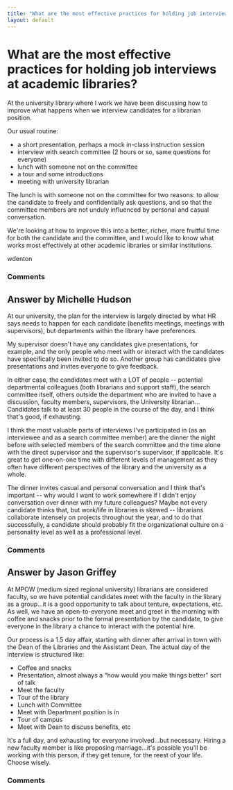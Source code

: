 ```yaml
---
title: "What are the most effective practices for holding job interviews at academic libraries?"
layout: default
---
```

What are the most effective practices for holding job interviews at academic libraries?
=====================
At the university library where I work we have been discussing how to
improve what happens when we interview candidates for a librarian
position.

Our usual routine:

-   a short presentation, perhaps a mock in-class instruction session
-   interview with search committee (2 hours or so, same questions for
    everyone)
-   lunch with someone not on the committee
-   a tour and some introductions
-   meeting with university librarian

The lunch is with someone not on the committee for two reasons: to allow
the candidate to freely and confidentially ask questions, and so that
the committee members are not unduly influenced by personal and casual
conversation.

We're looking at how to improve this into a better, richer, more
fruitful time for both the candidate and the committee, and I would like
to know what works most effectively at other academic libraries or
similar institutions.

wdenton

### Comments ###


Answer by Michelle Hudson
----------------
At our university, the plan for the interview is largely directed by
what HR says needs to happen for each candidate (benefits meetings,
meetings with supervisors), but departments within the library have
preferences.

My supervisor doesn't have any candidates give presentations, for
example, and the only people who meet with or interact with the
candidates have specifically been invited to do so. Another group has
candidates give presentations and invites everyone to give feedback.

In either case, the candidates meet with a LOT of people -- potential
departmental colleagues (both librarians and support staff), the search
committee itself, others outside the department who are invited to have
a discussion, faculty members, supervisors, the University librarian...
Candidates talk to at least 30 people in the course of the day, and I
think that's good, if exhausting.

I think the most valuable parts of interviews I've participated in (as
an interviewee and as a search committee member) are the dinner the
night before with selected members of the search committee and the time
alone with the direct supervisor and the supervisor's supervisor, if
applicable. It's great to get one-on-one time with different levels of
management as they often have different perspectives of the library and
the university as a whole.

The dinner invites casual and personal conversation and I think that's
important -- why would I want to work somewhere if I didn't enjoy
conversation over dinner with my future colleagues? Maybe not every
candidate thinks that, but work/life in libraries is skewed --
librarians collaborate intensely on projects throughout the year, and to
do that successfully, a candidate should probably fit the organizational
culture on a personality level as well as a professional level.

### Comments ###

Answer by Jason Griffey
----------------
At MPOW (medium sized regional university) librarians are considered
faculty, so we have potential candidates meet with the faculty in the
library as a group...it is a good opportunity to talk about tenture,
expectations, etc. As well, we have an open-to-everyone meet and greet
in the morning with coffee and snacks prior to the formal presentation
by the candidate, to give everyone in the library a chance to interact
with the potential hire.

Our process is a 1.5 day affair, starting with dinner after arrival in
town with the Dean of the Libraries and the Assistant Dean. The actual
day of the interview is structured like:

-   Coffee and snacks
-   Presentation, almost always a "how would you make things better"
    sort of talk
-   Meet the faculty
-   Tour of the library
-   Lunch with Committee
-   Meet with Department position is in
-   Tour of campus
-   Meet with Dean to discuss benefits, etc

It's a full day, and exhausting for everyone involved...but necessary.
Hiring a new faculty member is like proposing marriage...it's possible
you'll be working with this person, if they get tenure, for the reest of
your life. Choose wisely.

### Comments ###

